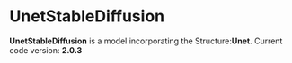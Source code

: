 # **UnetStableDiffusion**

**UnetStableDiffusion** is a model incorporating the Structure:**Unet**. Current  code version: **2.0.3**

